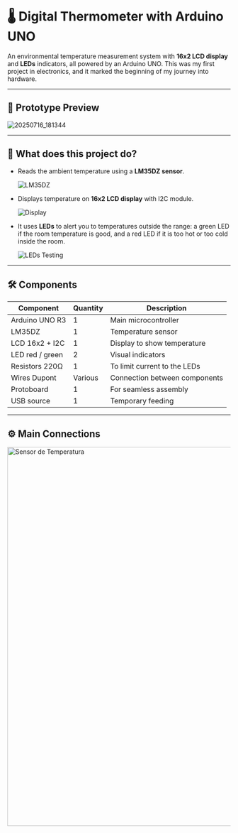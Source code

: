 # 🌡️ Digital Thermometer with Arduino UNO

An environmental temperature measurement system with **16x2 LCD display** and **LEDs** indicators, all powered by an Arduino UNO.
This was my first project in electronics, and it marked the beginning of my journey into hardware.

---
## 📸 Prototype Preview

![20250716_181344](https://github.com/user-attachments/assets/be82a18a-bdde-48db-a4b9-88b9b9359a53)

---

## 🔧 What does this project do?

- Reads the ambient temperature using a **LM35DZ sensor**.

  ![LM35DZ](https://github.com/user-attachments/assets/7ffa30e3-41ff-4e75-8da9-e4e4d72a0941)

- Displays temperature on **16x2 LCD display** with I2C module.

  ![Display](https://github.com/user-attachments/assets/52ad8500-adb1-4746-98d7-10b0e4fb25cf)

- It uses **LEDs** to alert you to temperatures outside the range: a green LED if the room temperature is good, and a red LED if it is too hot or too cold inside the room.

  ![LEDs Testing](https://github.com/user-attachments/assets/6ddd5f66-4a27-431b-8e5e-96f7f37df247)

---
## 🛠️ Components

| Component         | Quantity | Description                           |
|-------------------|----------|---------------------------------------|
| Arduino UNO R3    | 1        | Main microcontroller                  |
| LM35DZ            | 1        | Temperature sensor                    |
| LCD 16x2 + I2C    | 1        | Display to show temperature           |
| LED red / green   | 2        | Visual indicators                     |
| Resistors 220Ω    | 1        | To limit current to the LEDs          |
| Wires Dupont      | Various  | Connection between components         |
| Protoboard        | 1        | For seamless assembly                 |
| USB source        | 1        | Temporary feeding                     |

---

## ⚙️ Main Connections
<img width="1920" height="854" alt="Sensor de Temperatura" src="https://github.com/user-attachments/assets/0110f37f-2d05-4a79-84a1-3a5012a5eac7" />
